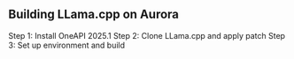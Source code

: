 ## Building LLama.cpp on Aurora

Step 1: Install OneAPI 2025.1
Step 2: Clone LLama.cpp and apply patch
Step 3: Set up environment and build 
